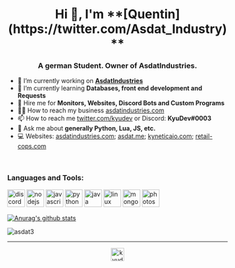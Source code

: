 <h1 align="center">Hi 👋, I'm **[Quentin](https://twitter.com/Asdat_Industry)**</h1>
<h3 align="center">A german Student. Owner of AsdatIndustries.</h3>


- 🔭 I’m currently working on **[AsdatIndustries](https://twitter.com/Asdat_Industry)**
- 🌱 I’m currently learning **Databases, front end development and Requests**
- 👯 Hire me for **Monitors, Websites, Discord Bots and Custom Programs**
- 👨‍💻 How to reach my business [asdatindustries.com](https://asdatindustries.com)
- 📫 How to reach me [twitter.com/kyudev](https://twitter.com/kyudev) or Discord: **KyuDev#0003**
- 💬 Ask me about **generally Python, Lua, JS, etc.**
- 💻 Websites: [asdatindustries.com](https://asdatindustries.com); [asdat.me](https://asdat.me); [kyneticaio.com](https://kyneticaio.com); [retail-cops.com](https://retail-cops.com)


<br />

### Languages and Tools:

<p align="left"><img src="https://cdn.iconscout.com/icon/free/png-512/discord-3-569463.png" alt="discord" width="40" height="40"/> <img src="https://devicons.github.io/devicon/devicon.git/icons/nodejs/nodejs-original-wordmark.svg" alt="nodejs" width="40" height="40"/> <img src="https://devicons.github.io/devicon/devicon.git/icons/javascript/javascript-original.svg" alt="javascript" width="40" height="40"/> <img src="https://devicons.github.io/devicon/devicon.git/icons/python/python-original.svg" alt="python" width="40" height="40"/> <img src="https://devicons.github.io/devicon/devicon.git/icons/java/java-original-wordmark.svg" alt="java" width="40" height="40"/> <img src="https://devicons.github.io/devicon/devicon.git/icons/linux/linux-original.svg" alt="linux" width="40" height="40"/> <img src="https://devicons.github.io/devicon/devicon.git/icons/mongodb/mongodb-original-wordmark.svg" alt="mongodb" width="40" height="40"/> <img src="https://devicons.github.io/devicon/devicon.git/icons/photoshop/photoshop-plain.svg" alt="photoshop" width="40" height="40"/></p>

[![Anurag's github stats](https://github-readme-stats.vercel.app/api?username=asdat3)](https://github.com/anuraghazra/github-readme-stats)

<p align="left"> <img src="https://komarev.com/ghpvc/?username=asdat3" alt="asdat3" /> </p>

<hr>
</hr>

<p align="center">
<a href="https://twitter.com/kyudev" target="blank"><img align="center" src="https://cdn.jsdelivr.net/npm/simple-icons@3.0.1/icons/twitter.svg" alt="kyudev" height="30" width="30" /></a>
</p>
